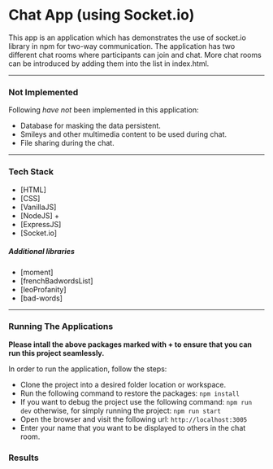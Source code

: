 # Chat App (using Socket.io)

This app is an application which has demonstrates the use of socket.io library in npm for two-way communication.
The application has two different chat rooms where participants can join and chat. More chat rooms can be introduced by adding them into the list in index.html.

---

### Not Implemented

Following _have not_ been implemented in this application:

- Database for masking the data persistent.
- Smileys and other multimedia content to be used during chat.
- File sharing during the chat.

---

### Tech Stack

- [HTML]
- [CSS]
- [VanillaJS]
- [NodeJS] +
- [ExpressJS]
- [Socket.io]

##### Additional libraries

- [moment]
- [frenchBadwordsList]
- [leoProfanity]
- [bad-words]

---

### Running The Applications

**Please intall the above packages marked with + to ensure that you can run this project seamlessly.**

In order to run the application, follow the steps:

- Clone the project into a desired folder location or workspace.
- Run the following command to restore the packages:
  `npm install`
- If you want to debug the project use the following command:
  `npm run dev`
  otherwise, for simply running the project:
  `npm run start`
- Open the browser and visit the following url:
  `http://localhost:3005`
- Enter your name that you want to be displayed to others in the chat room.

### Results
